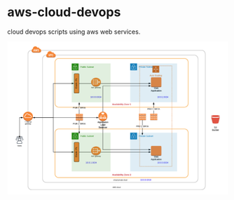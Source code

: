 # aws-cloud-devops
cloud devops scripts using aws web services.

<img src="infrastructure/QbVpc1.png">

